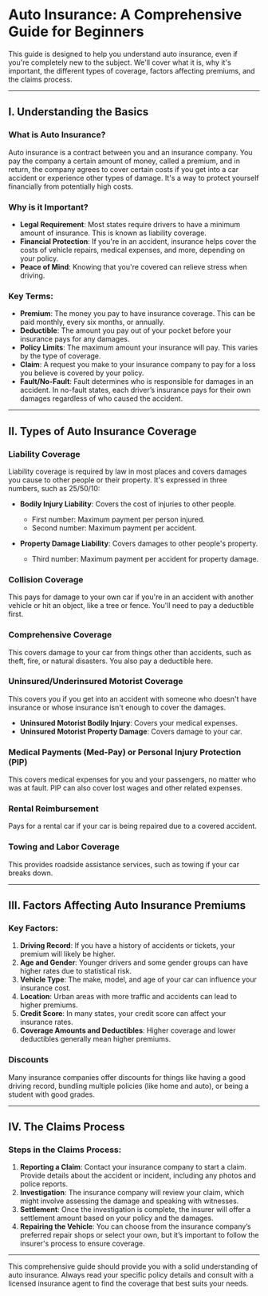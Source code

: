 # Auto Insurance: A Comprehensive Guide for Beginners

This guide is designed to help you understand auto insurance, even if you're completely new to the subject. We'll cover what it is, why it's important, the different types of coverage, factors affecting premiums, and the claims process.

---

## I. Understanding the Basics

### What is Auto Insurance?
Auto insurance is a contract between you and an insurance company. You pay the company a certain amount of money, called a premium, and in return, the company agrees to cover certain costs if you get into a car accident or experience other types of damage. It's a way to protect yourself financially from potentially high costs.

### Why is it Important?
- **Legal Requirement**: Most states require drivers to have a minimum amount of insurance. This is known as liability coverage.
- **Financial Protection**: If you're in an accident, insurance helps cover the costs of vehicle repairs, medical expenses, and more, depending on your policy.
- **Peace of Mind**: Knowing that you're covered can relieve stress when driving.

### Key Terms:
- **Premium**: The money you pay to have insurance coverage. This can be paid monthly, every six months, or annually.
- **Deductible**: The amount you pay out of your pocket before your insurance pays for any damages.
- **Policy Limits**: The maximum amount your insurance will pay. This varies by the type of coverage.
- **Claim**: A request you make to your insurance company to pay for a loss you believe is covered by your policy.
- **Fault/No-Fault**: Fault determines who is responsible for damages in an accident. In no-fault states, each driver’s insurance pays for their own damages regardless of who caused the accident.

---

## II. Types of Auto Insurance Coverage

### Liability Coverage
Liability coverage is required by law in most places and covers damages you cause to other people or their property. It's expressed in three numbers, such as 25/50/10:

- **Bodily Injury Liability**: Covers the cost of injuries to other people.
  - First number: Maximum payment per person injured.
  - Second number: Maximum payment per accident.
  
- **Property Damage Liability**: Covers damages to other people's property.
  - Third number: Maximum payment per accident for property damage.

### Collision Coverage
This pays for damage to your own car if you're in an accident with another vehicle or hit an object, like a tree or fence. You'll need to pay a deductible first.

### Comprehensive Coverage
This covers damage to your car from things other than accidents, such as theft, fire, or natural disasters. You also pay a deductible here.

### Uninsured/Underinsured Motorist Coverage
This covers you if you get into an accident with someone who doesn't have insurance or whose insurance isn't enough to cover the damages.

- **Uninsured Motorist Bodily Injury**: Covers your medical expenses.
- **Uninsured Motorist Property Damage**: Covers damage to your car.

### Medical Payments (Med-Pay) or Personal Injury Protection (PIP)
This covers medical expenses for you and your passengers, no matter who was at fault. PIP can also cover lost wages and other related expenses.

### Rental Reimbursement
Pays for a rental car if your car is being repaired due to a covered accident.

### Towing and Labor Coverage
This provides roadside assistance services, such as towing if your car breaks down.

---

## III. Factors Affecting Auto Insurance Premiums

### Key Factors:
1. **Driving Record**: If you have a history of accidents or tickets, your premium will likely be higher.
2. **Age and Gender**: Younger drivers and some gender groups can have higher rates due to statistical risk.
3. **Vehicle Type**: The make, model, and age of your car can influence your insurance cost.
4. **Location**: Urban areas with more traffic and accidents can lead to higher premiums.
5. **Credit Score**: In many states, your credit score can affect your insurance rates.
6. **Coverage Amounts and Deductibles**: Higher coverage and lower deductibles generally mean higher premiums.

### Discounts
Many insurance companies offer discounts for things like having a good driving record, bundling multiple policies (like home and auto), or being a student with good grades.

---

## IV. The Claims Process

### Steps in the Claims Process:
1. **Reporting a Claim**: Contact your insurance company to start a claim. Provide details about the accident or incident, including any photos and police reports.
2. **Investigation**: The insurance company will review your claim, which might involve assessing the damage and speaking with witnesses.
3. **Settlement**: Once the investigation is complete, the insurer will offer a settlement amount based on your policy and the damages.
4. **Repairing the Vehicle**: You can choose from the insurance company’s preferred repair shops or select your own, but it’s important to follow the insurer's process to ensure coverage.

---

This comprehensive guide should provide you with a solid understanding of auto insurance. Always read your specific policy details and consult with a licensed insurance agent to find the coverage that best suits your needs.
